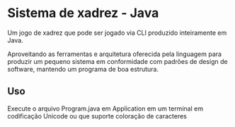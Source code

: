 # Sistema de xadrez - Java

Um jogo de xadrez que pode ser jogado via CLI produzido inteiramente em Java.

Aproveitando as ferramentas e arquitetura oferecida pela linguagem para produzir um pequeno sistema em conformidade com padrões de design de software, mantendo um programa de boa estrutura.

## Uso
Execute o arquivo Program.java em Application em um terminal em codificação Unicode ou que suporte coloração de caracteres
